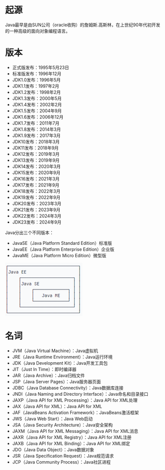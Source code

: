 
# 起源
Java最早是由SUN公司（oracle收购）的詹姆斯.高斯林，在上世纪90年代初开发的一种高级的面向对象编程语言。

# 版本
* 正式版发布：1995年5月23日
* 标准版发布：1996年12月
* JDK1.0发布：1996年5月
* JDK1.1发布：1997年2月
* JDK1.2发布：1998年2月
* JDK1.3发布：2000年5月
* JDK1.4发布：2002年2月
* JDK1.5发布：2004年9月
* JDK1.6发布：2006年12月
* JDK1.7发布：2011年7月
* JDK1.8发布：2014年3月
* JDK1.9发布：2017年3月
* JDK10发布：2018年3月
* JDK11发布：2018年9月
* JDK12发布：2019年3月
* JDK13发布：2019年9月
* JDK14发布：2020年3月
* JDK15发布：2020年9月
* JDK16发布：2021年3月
* JDK17发布：2021年9月
* JDK18发布：2022年3月
* JDK19发布：2022年9月
* JDK20发布：2023年3月
* JDK21发布：2023年9月
* JDK22发布：2024年3月
* JDK23发布：2024年9月


Java分出三个不同版本：
+ JavaSE（Java Platform Standard Edition）标准版
+ JavaEE（Java Platform Enterprise Edition）企业版
+ JavaME（Java Platform Micro Edition）微型版

![img.png](./images/img.png)


# 名词
* JVM（Java Virtual Machine）：Java虚拟机
* JRE（Java Runtime Environment）：Java运行环境
* JDK（Java Development Kit）：Java开发工具包
* JIT（Just In Time）：即时编译器
* JAR（Java Archive）：Java归档文件
* JSP（Java Server Pages）：Java服务器页面
* JDBC（Java Database Connectivity）：Java数据库连接
* JNDI（Java Naming and Directory Interface）：Java命名和目录接口
* JAXP（Java API for XML Processing）：Java API for XML处理
* JAX（Java API for XML）：Java API for XML
* JAF（JavaBeans Activation Framework）：JavaBeans激活框架
* JWS（Java Web Start）：Java Web启动
* JSA（Java Security Architecture）：Java安全架构
* JAXM（Java API for XML Messaging）：Java API for XML消息
* JAXR（Java API for XML Registry）：Java API for XML注册
* JAXB（Java API for XML Binding）：Java API for XML绑定
* JDO（Java Data Object）：Java数据对象
* JSR（Java Specification Request）：Java规范请求
* JCP（Java Community Process）：Java社区进程

